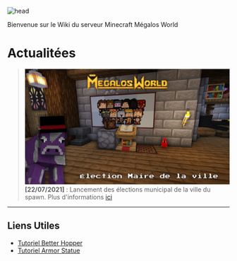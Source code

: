 
![head](https://cdn.discordapp.com/attachments/575698116729372712/861952828292333588/Frame_14.png?width=893&height=182)

Bienvenue sur le Wiki du serveur Minecraft Mégalos World

# Actualitées

>![election-screen](./img/election-screen.png)
**[22/07/2021]** : Lancement des élections municipal de la ville du spawn.
Plus d'informations [ici](./election.md)

---
## Liens Utiles

- [Tutoriel Better Hopper](https://www.youtube.com/watch?v=3iWKsGFkLWA)
- [Tutoriel Armor Statue](https://www.youtube.com/watch?v=nV9-_RacnoI)
